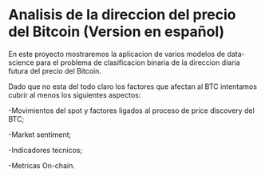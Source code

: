 # Analisis de la direccion del precio del Bitcoin (Version en español)

En este proyecto mostraremos la aplicacion de varios modelos de data-science para el problema de clasificacion binaria de la direccion diaria futura del precio del Bitcoin.

Dado que no esta del todo claro los factores que afectan al BTC intentamos cubrir al menos los siguientes aspectos:

-Movimientos del spot y factores ligados al proceso de price discovery del BTC;

-Market sentiment;

-Indicadores tecnicos;

-Metricas On-chain.
